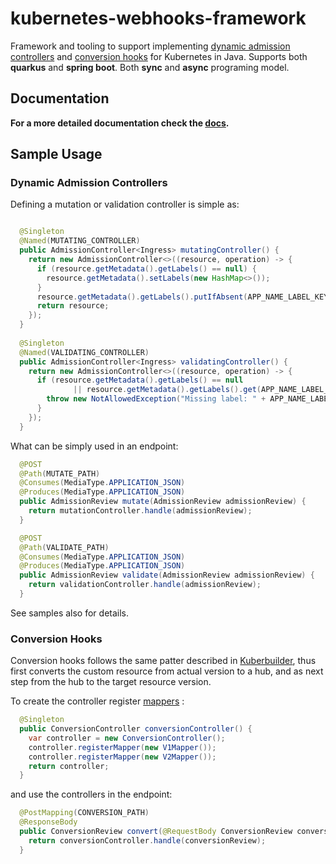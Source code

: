 # kubernetes-webhooks-framework

Framework and tooling to support
implementing [dynamic admission controllers](https://kubernetes.io/docs/reference/access-authn-authz/extensible-admission-controllers/)
and [conversion hooks](https://kubernetes.io/docs/tasks/extend-kubernetes/custom-resources/custom-resource-definition-versioning/#webhook-conversion)
for Kubernetes in Java. Supports both **quarkus** and **spring boot**. Both **sync** and **async** programing model.

## Documentation

**For a more detailed documentation check the [docs](docs).**

## Sample Usage

### Dynamic Admission Controllers

Defining a mutation or validation controller is simple as:

```java

  @Singleton
  @Named(MUTATING_CONTROLLER)
  public AdmissionController<Ingress> mutatingController() {
    return new AdmissionController<>((resource, operation) -> {
      if (resource.getMetadata().getLabels() == null) {
        resource.getMetadata().setLabels(new HashMap<>());
      }
      resource.getMetadata().getLabels().putIfAbsent(APP_NAME_LABEL_KEY, "mutation-test");
      return resource;
    });
  }
  
  @Singleton
  @Named(VALIDATING_CONTROLLER)
  public AdmissionController<Ingress> validatingController() {
    return new AdmissionController<>((resource, operation) -> {
      if (resource.getMetadata().getLabels() == null
              || resource.getMetadata().getLabels().get(APP_NAME_LABEL_KEY) == null) {
        throw new NotAllowedException("Missing label: " + APP_NAME_LABEL_KEY);
      }
    });
  }

```

What can be simply used in an endpoint:

```java
  @POST
  @Path(MUTATE_PATH)
  @Consumes(MediaType.APPLICATION_JSON)
  @Produces(MediaType.APPLICATION_JSON)
  public AdmissionReview mutate(AdmissionReview admissionReview) {
    return mutationController.handle(admissionReview);
  }

  @POST
  @Path(VALIDATE_PATH)
  @Consumes(MediaType.APPLICATION_JSON)
  @Produces(MediaType.APPLICATION_JSON)
  public AdmissionReview validate(AdmissionReview admissionReview) {
    return validationController.handle(admissionReview);
  }
```


See samples also for details.

### Conversion Hooks

Conversion hooks follows the same patter described
in [Kuberbuilder](https://book.kubebuilder.io/multiversion-tutorial/conversion-concepts.html), thus first converts the
custom resource from actual version to a hub, and as next step from the hub to the target resource version.

To create the controller
register [mappers](https://github.com/java-operator-sdk/kubernetes-webhooks-framework/blob/main/core/src/main/java/io/javaoperatorsdk/webhook/conversion/Mapper.java)
:

```java
  @Singleton
  public ConversionController conversionController() {
    var controller = new ConversionController();
    controller.registerMapper(new V1Mapper());
    controller.registerMapper(new V2Mapper());
    return controller;
  }
```

and use the controllers in the endpoint:

```java
  @PostMapping(CONVERSION_PATH)
  @ResponseBody
  public ConversionReview convert(@RequestBody ConversionReview conversionReview) {
    return conversionController.handle(conversionReview);
  }
```
